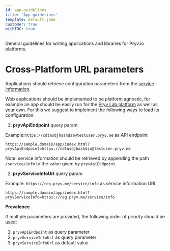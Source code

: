 ```yaml
---
id: app-guidelines
title: 'App guidelines'
template: default.jade
customer: true
withTOC: true
---
```


General guidelines for writing applications and libraries for Pryv.io platforms.

# Cross-Platform URL parameters

Applications should retrieve configuration parameters from the [service information](/reference/#service-info).

Web applications should be implemented to be platform agnostic, for example an app should be easily run for the [Pryv Lab platform](https://pryv.com/pryvlab/) as well as your own.
For this we suggest to implement the following ways to load its configuration:

1. **pryvApiEndpoint** query param

  Example:`https://cdtasdjhashdsa@testuser.pryv.me` as API endpoint

  ```
  https://sample.domain/app/index.html?pryvApiEndpoint=https://cdtasdjhashdsa@testuser.pryv.me
  ```

  Note: service information should be retrieved by appending the path `/service/info` to the value given by `pryvApiEndpoint`.

2. **pryvServiceInfoUrl** query param

  Example: `https://reg.pryv.me/service/info` as service information URL

  ```
  https://sample.domain/app/index.html?pryvServiceInfo=https://reg.pryv.me/service/info
  ```

**Prevalence** 

If multiple parameters are provided, the following order of priority should be used:  

1. `pryvApiEndpoint` as query parameter
2. `pryvServiceInfoUrl` as query parameter
3. `pryvServiceInfoUrl` as default value
